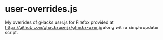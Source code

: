 # user-overrides.js
My overrides of gHacks user.js for Firefox provided at https://github.com/ghacksuserjs/ghacks-user.js along with a simple updater script.
